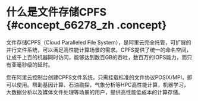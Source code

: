 # 什么是文件存储CPFS {#concept_66278_zh .concept}

文件存储CPFS（Cloud Paralleled File System），是阿里云完全托管，可扩展的并行文件系统，可以满足高性能计算场景的需求。CPFS提供了统一的命名空间，让成千上百的机器同时访问，能够达到数百GB的吞吐，数百万的IOPS能力，而只有亚毫秒级的延时。

您在阿里云控制台创建CPFS文件系统，只需挂载标准的文件协议POSIX/MPI，即可以使用。帮助基因计算、石油勘探，气象分析等HPC高性能计算，机器学习，大数据分析以及媒体文件处理等场景的用户，提供高性能低成本的计算存储。

